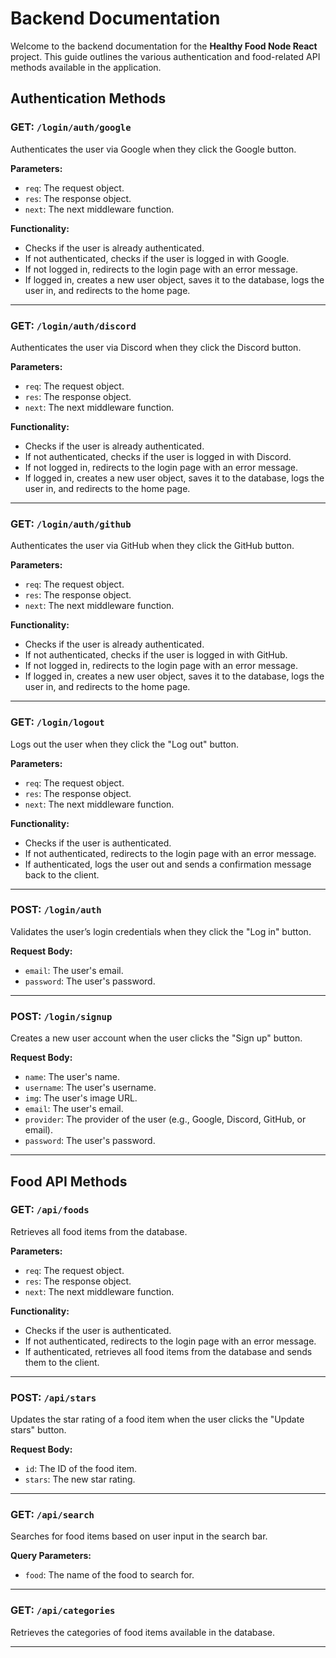 # Backend Documentation

Welcome to the backend documentation for the **Healthy Food Node React** project. This guide outlines the various authentication and food-related API methods available in the application.

## Authentication Methods

### GET: `/login/auth/google`
Authenticates the user via Google when they click the Google button.

**Parameters:**
- `req`: The request object.
- `res`: The response object.
- `next`: The next middleware function.

**Functionality:**
- Checks if the user is already authenticated.
- If not authenticated, checks if the user is logged in with Google.
- If not logged in, redirects to the login page with an error message.
- If logged in, creates a new user object, saves it to the database, logs the user in, and redirects to the home page.

---

### GET: `/login/auth/discord`
Authenticates the user via Discord when they click the Discord button.

**Parameters:**
- `req`: The request object.
- `res`: The response object.
- `next`: The next middleware function.

**Functionality:**
- Checks if the user is already authenticated.
- If not authenticated, checks if the user is logged in with Discord.
- If not logged in, redirects to the login page with an error message.
- If logged in, creates a new user object, saves it to the database, logs the user in, and redirects to the home page.

---

### GET: `/login/auth/github`
Authenticates the user via GitHub when they click the GitHub button.

**Parameters:**
- `req`: The request object.
- `res`: The response object.
- `next`: The next middleware function.

**Functionality:**
- Checks if the user is already authenticated.
- If not authenticated, checks if the user is logged in with GitHub.
- If not logged in, redirects to the login page with an error message.
- If logged in, creates a new user object, saves it to the database, logs the user in, and redirects to the home page.

---

### GET: `/login/logout`
Logs out the user when they click the "Log out" button.

**Parameters:**
- `req`: The request object.
- `res`: The response object.
- `next`: The next middleware function.

**Functionality:**
- Checks if the user is authenticated.
- If not authenticated, redirects to the login page with an error message.
- If authenticated, logs the user out and sends a confirmation message back to the client.

---

### POST: `/login/auth`
Validates the user’s login credentials when they click the "Log in" button.

**Request Body:**
- `email`: The user's email.
- `password`: The user's password.

---

### POST: `/login/signup`
Creates a new user account when the user clicks the "Sign up" button.

**Request Body:**
- `name`: The user's name.
- `username`: The user's username.
- `img`: The user's image URL.
- `email`: The user's email.
- `provider`: The provider of the user (e.g., Google, Discord, GitHub, or email).
- `password`: The user's password.

---

## Food API Methods

### GET: `/api/foods`
Retrieves all food items from the database.

**Parameters:**
- `req`: The request object.
- `res`: The response object.
- `next`: The next middleware function.

**Functionality:**
- Checks if the user is authenticated.
- If not authenticated, redirects to the login page with an error message.
- If authenticated, retrieves all food items from the database and sends them to the client.

---

### POST: `/api/stars`
Updates the star rating of a food item when the user clicks the "Update stars" button.

**Request Body:**
- `id`: The ID of the food item.
- `stars`: The new star rating.

---

### GET: `/api/search`
Searches for food items based on user input in the search bar.

**Query Parameters:**
- `food`: The name of the food to search for.

---

### GET: `/api/categories`
Retrieves the categories of food items available in the database.

---
